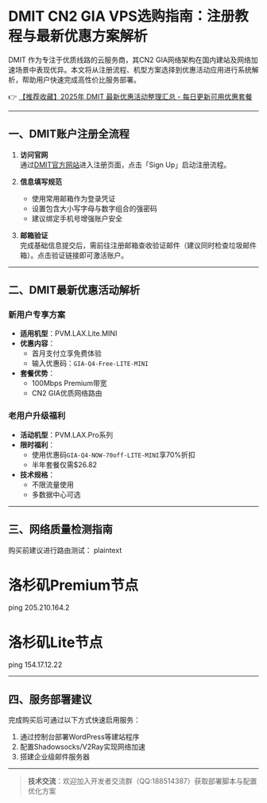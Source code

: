 # DMIT CN2 GIA VPS选购指南：注册教程与最新优惠方案解析

DMIT 作为专注于优质线路的云服务商，其CN2 GIA网络架构在国内建站及网络加速场景中表现优异。本文将从注册流程、机型方案选择到优惠活动应用进行系统解析，帮助用户快速完成高性价比服务部署。

👉 [【推荐收藏】2025年 DMIT 最新优惠活动整理汇总 - 每日更新可用优惠套餐](https://bit.ly/dmit_coupon)

---

## 一、DMIT账户注册全流程
1. **访问官网**  
   通过[DMIT官方网站](https://bit.ly/dmit_coupon)进入注册页面，点击「Sign Up」启动注册流程。

2. **信息填写规范**  
   - 使用常用邮箱作为登录凭证
   - 设置包含大小写字母与数字组合的强密码
   - 建议绑定手机号增强账户安全

3. **邮箱验证**  
   完成基础信息提交后，需前往注册邮箱查收验证邮件（建议同时检查垃圾邮件箱）。点击验证链接即可激活账户。

---

## 二、DMIT最新优惠活动解析
### 新用户专享方案
- **适用机型**：PVM.LAX.Lite.MINI
- **优惠内容**：
  - 首月支付立享免费体验
  - 输入优惠码：`GIA-Q4-Free-LITE-MINI`
- **套餐优势**：
  - 100Mbps Premium带宽
  - CN2 GIA优质网络路由

### 老用户升级福利
- **活动机型**：PVM.LAX.Pro系列
- **限时福利**：
  - 使用优惠码`GIA-Q4-NOW-70off-LITE-MINI`享70%折扣
  - 半年套餐仅需$26.82
- **技术规格**：
  - 不限流量使用
  - 多数据中心可选

---

## 三、网络质量检测指南
购买前建议进行路由测试：
plaintext
# 洛杉矶Premium节点
ping 205.210.164.2

# 洛杉矶Lite节点
ping 154.17.12.22

---

## 四、服务部署建议
完成购买后可通过以下方式快速启用服务：
1. 通过控制台部署WordPress等建站程序
2. 配置Shadowsocks/V2Ray实现网络加速
3. 搭建企业级邮件服务器

---

> **技术交流**：欢迎加入开发者交流群（QQ:188514387）获取部署脚本与配置优化方案